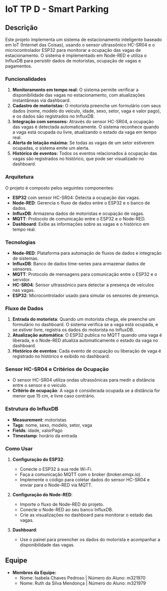 # IoT TP D - Smart Parking

## Descrição

Este projeto implementa um sistema de estacionamento inteligente baseado em IoT (Internet das Coisas), usando o sensor ultrassônico HC-SR04 e o microcontrolador ESP32 para monitorar a ocupação das vagas de estacionamento. O sistema é implementado em Node-RED e utiliza o InfluxDB para persistir dados de motoristas, ocupação de vagas e pagamentos.

### Funcionalidades

1. **Monitoramento em tempo real:** O sistema permite verificar a disponibilidade das vagas no estacionamento, com atualizações instantâneas via dashboard.
2. **Cadastro de motoristas:** O motorista preenche um formulário com seus dados (nome, modelo do veículo, idade, sexo, setor, vaga e valor pago), e os dados são registrados no InfluxDB.
3. **Integração com sensores:** Através do sensor HC-SR04, a ocupação das vagas é detectada automaticamente. O sistema reconhece quando a vaga está ocupada ou livre, atualizando o estado da vaga em tempo real.
4. **Alerta de lotação máxima:** Se todas as vagas de um setor estiverem ocupadas, o sistema emite um alerta.
5. **Histórico de eventos:** Todos os eventos relacionados à ocupação das vagas são registrados no histórico, que pode ser visualizado no dashboard.

### Arquitetura

O projeto é composto pelos seguintes componentes:

- **ESP32** com sensor HC-SR04: Detecta a ocupação das vagas.
- **Node-RED**: Gerencia o fluxo de dados entre o ESP32 e o banco de dados.
- **InfluxDB**: Armazena dados de motoristas e ocupação de vagas.
- **MQTT**: Protocolo de comunicação entre o ESP32 e o Node-RED.
- **Dashboard**: Exibe as informações sobre as vagas e o histórico em tempo real.

### Tecnologias

- **Node-RED**: Plataforma para automação de fluxos de dados e integração de sistemas.
- **InfluxDB**: Banco de dados time-series para armazenar dados de sensores.
- **MQTT**: Protocolo de mensagens para comunicação entre o ESP32 e o servidor.
- **HC-SR04**: Sensor ultrassônico para detectar a presença de veículos nas vagas.
- **ESP32**: Microcontrolador usado para simular os sensores de presença.

### Fluxo de Dados

1. **Entrada do motorista**: Quando um motorista chega, ele preenche um formulário no dashboard. O sistema verifica se a vaga está ocupada, e se estiver livre, registra os dados do motorista no InfluxDB.
2. **Atualização automática**: O ESP32 publica no MQTT quando uma vaga é liberada, e o Node-RED atualiza automaticamente o estado da vaga no dashboard.
3. **Histórico de eventos**: Cada evento de ocupação ou liberação de vaga é registrado no histórico e exibido no dashboard.

### Sensor HC-SR04 e Critérios de Ocupação

- O sensor HC-SR04 utiliza ondas ultrassônicas para medir a distância entre o sensor e o veículo.
- **Critério de ocupação**: A vaga é considerada ocupada se a distância for menor que 15 cm, e livre caso contrário.

### Estrutura do InfluxDB

- **Measurement**: motoristas
- **Tags**: nome, sexo, modelo, setor, vaga
- **Fields**: idade, valorPago
- **Timestamp**: horário da entrada

### Como Usar

1. **Configuração do ESP32**:
    - Conecte o ESP32 à sua rede Wi-Fi.
    - Faça a comunicação MQTT com o broker (broker.emqx.io).
    - Implemente o código para coletar dados do sensor HC-SR04 e enviar para o Node-RED via MQTT.

2. **Configuração do Node-RED**:
    - Importe o fluxo de Node-RED do projeto.
    - Conecte o Node-RED ao seu banco InfluxDB.
    - Crie as visualizações no dashboard para monitorar o estado das vagas.

3. **Dashboard**:
    - Use o painel para preencher os dados do motorista e acompanhar a disponibilidade das vagas.


## Equipe

- **Membros da Equipe:**
  - Nome: Isabela Chaves Pedroso | Número do Aluno: m321970
  - Nome: Ruth da Silva Mendonça | Número do Aluno: m321979


